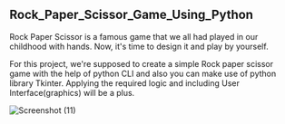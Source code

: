 ## Rock_Paper_Scissor_Game_Using_Python

Rock Paper Scissor is a famous game that we all had played in our childhood with hands. Now, it's time to design it and play by yourself.

For this project, we're supposed to create a simple Rock paper scissor game with the help of python CLI and also you can make use of python library Tkinter. Applying the required logic and including User Interface(graphics) will be a plus.

![Screenshot (11)](https://user-images.githubusercontent.com/67041715/105576139-a21e4d00-5d25-11eb-8f0d-c70ddf8afbef.png)
